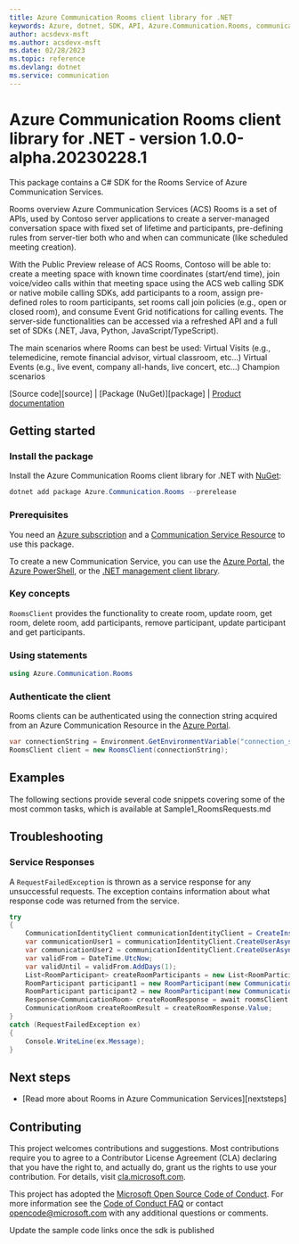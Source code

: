 ```yaml
---
title: Azure Communication Rooms client library for .NET
keywords: Azure, dotnet, SDK, API, Azure.Communication.Rooms, communication
author: acsdevx-msft
ms.author: acsdevx-msft
ms.date: 02/28/2023
ms.topic: reference
ms.devlang: dotnet
ms.service: communication
---
```

# Azure Communication Rooms client library for .NET - version 1.0.0-alpha.20230228.1 


This package contains a C# SDK for the Rooms Service of Azure Communication Services.

Rooms overview
    Azure Communication Services (ACS) Rooms is a set of APIs, used by Contoso server applications to create a server-managed conversation space with fixed set of lifetime and participants, pre-defining rules from server-tier both who and when can communicate (like scheduled meeting creation).

With the Public Preview release of ACS Rooms, Contoso will be able to:
    create a meeting space with known time coordinates (start/end time),
    join voice/video calls within that meeting space using the ACS web calling SDK or native mobile calling SDKs,
    add participants to a room,
    assign pre-defined roles to room participants,
    set rooms call join policies (e.g., open or closed room), and
    consume Event Grid notifications for calling events.
    The server-side functionalities can be accessed via a refreshed API and a full set of SDKs (.NET, Java, Python, JavaScript/TypeScript).

The main scenarios where Rooms can best be used:
    Virtual Visits (e.g., telemedicine, remote financial advisor, virtual classroom, etc...)
    Virtual Events (e.g., live event, company all-hands, live concert, etc...)
    Champion scenarios


[Source code][source] | [Package (NuGet)][package] | [Product documentation][product_docs]
## Getting started

### Install the package
Install the Azure Communication Rooms client library for .NET with [NuGet][nuget]:

```PowerShell
dotnet add package Azure.Communication.Rooms --prerelease
``` 

### Prerequisites
You need an [Azure subscription][azure_sub] and a [Communication Service Resource][communication_resource_docs] to use this package.

To create a new Communication Service, you can use the [Azure Portal][communication_resource_create_portal], the [Azure PowerShell][communication_resource_create_power_shell], or the [.NET management client library][communication_resource_create_net].

### Key concepts
`RoomsClient` provides the functionality to create room, update room, get room, delete room, add participants, remove participant, update participant and get participants.

### Using statements
```C# Snippet:Azure_Communication_Rooms_Tests_UsingStatements
using Azure.Communication.Rooms
```

### Authenticate the client
Rooms clients can be authenticated using the connection string acquired from an Azure Communication Resource in the [Azure Portal][azure_portal].

```C# Snippet:Azure_Communication_Rooms_Tests_Samples_CreateRoomsClient
var connectionString = Environment.GetEnvironmentVariable("connection_string") // Find your Communication Services resource in the Azure portal
RoomsClient client = new RoomsClient(connectionString);
```

## Examples

The following sections provide several code snippets covering some of the most common tasks, which is available at Sample1_RoomsRequests.md

## Troubleshooting
### Service Responses
A `RequestFailedException` is thrown as a service response for any unsuccessful requests. The exception contains information about what response code was returned from the service.
```C# Snippet:Azure_Communication_RoomsClient_Tests_Troubleshooting
try
{
    CommunicationIdentityClient communicationIdentityClient = CreateInstrumentedCommunicationIdentityClient();
    var communicationUser1 = communicationIdentityClient.CreateUserAsync().Result.Value.Id;
    var communicationUser2 = communicationIdentityClient.CreateUserAsync().Result.Value.Id;
    var validFrom = DateTime.UtcNow;
    var validUntil = validFrom.AddDays(1);
    List<RoomParticipant> createRoomParticipants = new List<RoomParticipant>();
    RoomParticipant participant1 = new RoomParticipant(new CommunicationUserIdentifier(communicationUser1), RoleType.Presenter);
    RoomParticipant participant2 = new RoomParticipant(new CommunicationUserIdentifier(communicationUser2), RoleType.Attendee);
    Response<CommunicationRoom> createRoomResponse = await roomsClient.CreateRoomAsync(validFrom, validUntil, RoomJoinPolicy.InviteOnly, createRoomParticipants);
    CommunicationRoom createRoomResult = createRoomResponse.Value;
}
catch (RequestFailedException ex)
{
    Console.WriteLine(ex.Message);
}
```

## Next steps
- [Read more about Rooms in Azure Communication Services][nextsteps]

## Contributing
This project welcomes contributions and suggestions. Most contributions require you to agree to a Contributor License Agreement (CLA) declaring that you have the right to, and actually do, grant us the rights to use your contribution. For details, visit [cla.microsoft.com][cla].

This project has adopted the [Microsoft Open Source Code of Conduct][coc]. For more information see the [Code of Conduct FAQ][coc_faq] or contact [opencode@microsoft.com][coc_contact] with any additional questions or comments.

<!-- LINKS -->
[azure_sub]: https://azure.microsoft.com/free/dotnet/
[azure_portal]: https://portal.azure.com
[cla]: https://cla.microsoft.com
[coc]: https://opensource.microsoft.com/codeofconduct/
[coc_faq]: https://opensource.microsoft.com/codeofconduct/faq/
[coc_contact]: mailto:opencode@microsoft.com
[communication_resource_docs]: /azure/communication-services/quickstarts/create-communication-resource?tabs=windows&pivots=platform-azp
[communication_resource_create_portal]:  /azure/communication-services/quickstarts/create-communication-resource?tabs=windows&pivots=platform-azp
[communication_resource_create_power_shell]: /powershell/module/az.communication/new-azcommunicationservice
[communication_resource_create_net]: /azure/communication-services/quickstarts/create-communication-resource?tabs=windows&pivots=platform-net
[product_docs]: /azure/communication-services/overview
[nuget]: https://www.nuget.org/

<!-- TODO -->
Update the sample code links once the sdk is published

